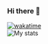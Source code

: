 ### Hi there 👋
[![wakatime](https://wakatime.com/badge/user/9935d6be-c7e4-421c-af22-2d0836facbf4.svg)](https://wakatime.com/@9935d6be-c7e4-421c-af22-2d0836facbf4)
<br>
![My stats](https://github-readme-stats.vercel.app/api?username=celishere&count_private=true)
